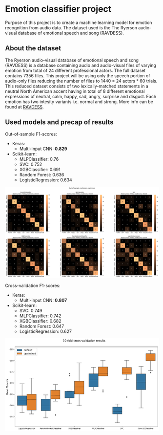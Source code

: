 # Emotion classifier project

Purpose of this project is to create a machine learning model for emotion recognition from audio data.
The dataset used is the The Ryerson audio-visual database of emotional speech and song (RAVDESS).

## About the dataset

The Ryerson audio-visual database of emotional speech and song (RAVDESS) is a database containing audio and audio-visual files of varying emotion
from total of 24 different professional actors. The full dataset contains 7356 files.
This project will be using only the speech portion of audio-only files reducing the number of files to 1440 = 24 actors * 60 trials.
This reduced dataset consists of two lexically-matched statements in a neutral North American accent having in total of 8 different emotional expressions of neutral, calm, happy, sad, angry, surprise and disgust. Each emotion has two intesity variants i.e. normal and strong. More info can be found at [RAVDESS](https://zenodo.org/record/1188976).

## Used models and precap of results

Out-of-sample F1-scores:
* Keras:
  * Multi-input CNN:   __0.829__
* Scikit-learn:
  * MLPClassifier:        0.76
  * SVC:                  0.752
  * XGBClassifier:        0.691
  * Random Forest:        0.636
  * LogisticRegression:   0.634
  
![ConfusionMatrices](images/ConfusionMatrices.png)

Cross-validation F1-scores:
* Keras:
  * Multi-input CNN:   __0.807__
* Scikit-learn:
  * SVC:                  0.749
  * MLPClassifier:        0.742
  * XGBClassifier:        0.682
  * Random Forest:        0.647
  * LogisticRegression:   0.627

![CV results](images/CVResults.png)
